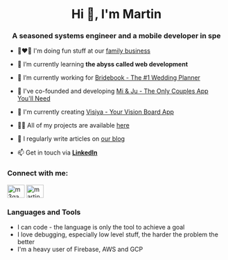 <h1 align="center">Hi 👋, I'm Martin</h1>
<h3 align="center">A seasoned systems engineer and a mobile developer in spe</h3>

- 👩‍❤️‍👨 I'm doing fun stuff at our [family business](https://amazeing.net)

- 🌱 I’m currently learning **the abyss called web development**

- 💙 I’m currently working for [Bridebook - The #1 Wedding Planner](https://bridebook.com)

- 🩷 I've co-founded and developing [Mi & Ju - The Only Couples App You'll Need](https://www.miandju.app/)

- 🧡 I'm currently creating [Visiya - Your Vision Board App](https://www.visiya.app/)

- 👨‍💻 All of my projects are available [here](https://amazeing.net/portfolio.html)

- 📝 I regularly write articles on [our blog](https://www.visiya.app/blog)

- 📫 Get in touch via **[LinkedIn](https://www.linkedin.com/in/martin-mazein/)**

<h3 align="left">Connect with me:</h3>
<p align="left">
<a href="https://twitter.com/m3gamaddin" target="blank"><img align="center" src="https://raw.githubusercontent.com/rahuldkjain/github-profile-readme-generator/master/src/images/icons/Social/twitter.svg" alt="m3gamaddin" height="30" width="40" /></a>
<a href="https://linkedin.com/in/martin-mazein" target="blank"><img align="center" src="https://raw.githubusercontent.com/rahuldkjain/github-profile-readme-generator/master/src/images/icons/Social/linked-in-alt.svg" alt="martin-mazein" height="30" width="40" /></a>
</p>

### Languages and Tools

* I can code - the language is only the tool to achieve a goal
* I love debugging, especially low level stuff, the harder the problem the better
* I'm a heavy user of Firebase, AWS and GCP
